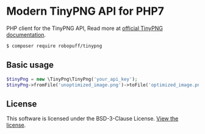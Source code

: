 # Modern TinyPNG API for PHP7

PHP client for the TinyPNG API, Read more at [official TinyPNG documentation](https://tinypng.com/developers/reference).

```bash
$ composer require robopuff/tinypng
```

## Basic usage

```php
$tinyPng = new \TinyPng\TinyPng('your_api_key');
$tinyPng->fromFile('unoptimized_image.png')->toFile('optimized_image.png');
```

## License

This software is licensed under the BSD-3-Clause License. [View the license](https://github.com/robopuff/tinypng/blob/master/LICENSE).